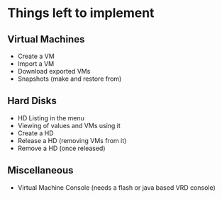 # Things left to implement

## Virtual Machines
* Create a VM
* Import a VM
* Download exported VMs
* Snapshots (make and restore from)

## Hard Disks
* HD Listing in the menu
* Viewing of values and VMs using it
* Create a HD
* Release a HD (removing VMs from it)
* Remove a HD (once released)

## Miscellaneous
* Virtual Machine Console (needs a flash or java based VRD console)
